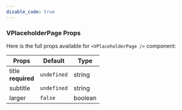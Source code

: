 ```yaml
---
disable_code: true
---
```


### VPlaceholderPage Props

Here is the full props available for `<VPlaceholderPage />` component:

| Props                   | Default                                       | Type    |
| ----------------------- | --------------------------------------------- | ------- |
| title<br />**required** | <span class="is-undefined">`undefined`</span> | string  |
| subtitle                | <span class="is-undefined">`undefined`</span> | string  |
| larger                  | <span class="is-boolean">`false`</span>       | boolean |
